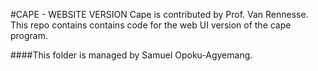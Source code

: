 #CAPE - WEBSITE VERSION
Cape is contributed by Prof. Van Rennesse.
This repo contains contains code for the web UI version of the cape program.

####This folder is managed by Samuel Opoku-Agyemang.


